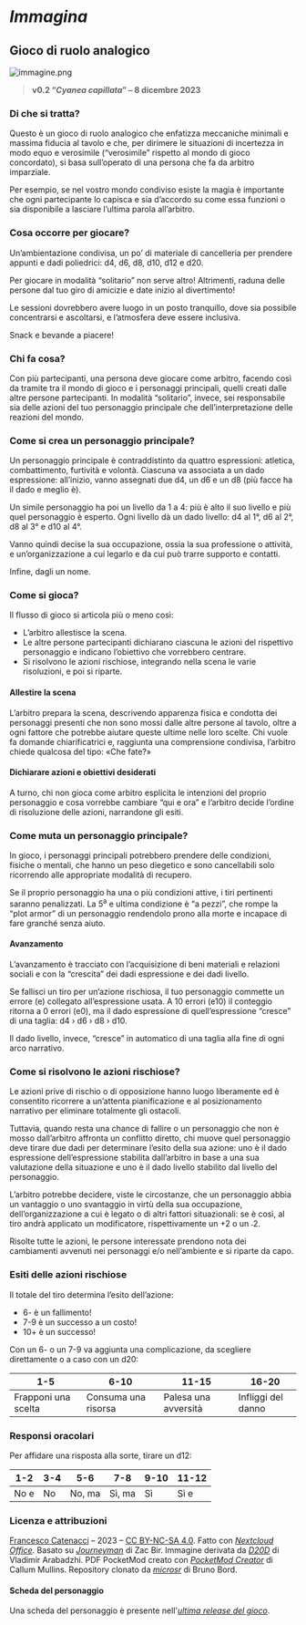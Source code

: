 # ***Immagina***

## **Gioco di ruolo analogico**

![immagine.png](https://nextcloud03.webo.hosting/s/6KJyw7i5NpQJa23/download/immagine.png)

> **v0.2 “*Cyanea capillata*” – 8 dicembre 2023**

### Di che si tratta?

Questo è un gioco di ruolo analogico che enfatizza meccaniche minimali e massima fiducia al tavolo e che, per dirimere le situazioni di incertezza in modo equo e verosimile (“verosimile” rispetto al mondo di gioco concordato), si basa sull’operato di una persona che fa da arbitro imparziale.

Per esempio, se nel vostro mondo condiviso esiste la magia è importante che ogni partecipante lo capisca e sia d’accordo su come essa funzioni o sia disponibile a lasciare l’ultima parola all’arbitro.

### Cosa occorre per giocare?

Un’ambientazione condivisa, un po’ di materiale di cancelleria per prendere appunti e dadi poliedrici: d4, d6, d8, d10, d12 e d20.

Per giocare in modalità “solitario” non serve altro! Altrimenti, raduna delle persone dal tuo giro di amicizie e date inizio al divertimento!

Le sessioni dovrebbero avere luogo in un posto tranquillo, dove sia possibile concentrarsi e ascoltarsi, e l’atmosfera deve essere inclusiva.

Snack e bevande a piacere!

### Chi fa cosa?

Con più partecipanti, una persona deve giocare come arbitro, facendo così da tramite tra il mondo di gioco e i personaggi principali, quelli creati dalle altre persone partecipanti. In modalità “solitario”, invece, sei responsabile sia delle azioni del tuo personaggio principale che dell’interpretazione delle reazioni del mondo.

### Come si crea un personaggio principale?

Un personaggio principale è contraddistinto da quattro espressioni: atletica, combattimento, furtività e volontà. Ciascuna va associata a un dado espressione: all’inizio, vanno assegnati due d4, un d6 e un d8 (più facce ha il dado e meglio è).

Un simile personaggio ha poi un livello da 1 a 4: più è alto il suo livello e più quel personaggio è esperto. Ogni livello dà un dado livello: d4 al 1°, d6 al 2°, d8 al 3° e d10 al 4°.

Vanno quindi decise la sua occupazione, ossia la sua professione o attività, e un’organizzazione a cui legarlo e da cui può trarre supporto e contatti.

Infine, dagli un nome.

### Come si gioca?

Il flusso di gioco si articola più o meno così:

* L’arbitro allestisce la scena.
* Le altre persone partecipanti dichiarano ciascuna le azioni del rispettivo personaggio e indicano l’obiettivo che vorrebbero centrare.
* Si risolvono le azioni rischiose, integrando nella scena le varie risoluzioni, e poi si riparte.

#### Allestire la scena

L’arbitro prepara la scena, descrivendo apparenza fisica e condotta dei personaggi presenti che non sono mossi dalle altre persone al tavolo, oltre a ogni fattore che potrebbe aiutare queste ultime nelle loro scelte. Chi vuole fa domande chiarificatrici e, raggiunta una comprensione condivisa, l’arbitro chiede qualcosa del tipo: «Che fate?»

#### Dichiarare azioni e obiettivi desiderati

A turno, chi non gioca come arbitro esplicita le intenzioni del proprio personaggio e cosa vorrebbe cambiare “qui e ora” e l’arbitro decide l’ordine di risoluzione delle azioni, narrandone gli esiti.

### Come muta un personaggio principale?

In gioco, i personaggi principali potrebbero prendere delle condizioni, fisiche o mentali, che hanno un peso diegetico e sono cancellabili solo ricorrendo alle appropriate modalità di recupero.

Se il proprio personaggio ha una o più condizioni attive, i tiri pertinenti saranno penalizzati. La 5<sup>a</sup> e ultima condizione è “a pezzi”, che rompe la “plot armor” di un personaggio rendendolo prono alla morte e incapace di fare granché senza aiuto.

#### Avanzamento

L’avanzamento è tracciato con l’acquisizione di beni materiali e relazioni sociali e con la “crescita” dei dadi espressione e dei dadi livello.

Se fallisci un tiro per un’azione rischiosa, il tuo personaggio commette un errore (e) collegato all’espressione usata. A 10 errori (e10) il conteggio ritorna a 0 errori (e0), ma il dado espressione di quell’espressione “cresce” di una taglia: d4 › d6 › d8 › d10.

Il dado livello, invece, “cresce” in automatico di una taglia alla fine di ogni arco narrativo.

### Come si risolvono le azioni rischiose?

Le azioni prive di rischio o di opposizione hanno luogo liberamente ed è consentito ricorrere a un’attenta pianificazione e al posizionamento narrativo per eliminare totalmente gli ostacoli.

Tuttavia, quando resta una chance di fallire o un personaggio che non è mosso dall’arbitro affronta un conflitto diretto, chi muove quel personaggio deve tirare due dadi per determinare l’esito della sua azione: uno è il dado espressione dell’espressione stabilita dall’arbitro in base a una sua valutazione della situazione e uno è il dado livello stabilito dal livello del personaggio.

L’arbitro potrebbe decidere, viste le circostanze, che un personaggio abbia un vantaggio o uno svantaggio in virtù della sua occupazione, dell’organizzazione a cui è legato o di altri fattori situazionali: se è così, al tiro andrà applicato un modificatore, rispettivamente un +2 o un ˗2.

Risolte tutte le azioni, le persone interessate prendono nota dei cambiamenti avvenuti nei personaggi e/o nell’ambiente e si riparte da capo.

### Esiti delle azioni rischiose

Il totale del tiro determina l’esito dell’azione:

* 6- è un fallimento!
* 7-9 è un successo a un costo!
* 10+ è un successo!

Con un 6- o un 7-9 va aggiunta una complicazione, da scegliere direttamente o a caso con un d20:

| **1-5** | **6-10** | **11-15** | **16-20** |
|-----|------|-------|-------|
| Frapponi una scelta | Consuma una risorsa | Palesa una avversità | Infliggi del danno |

### Responsi oracolari

Per affidare una risposta alla sorte, tirare un d12:

| **1-2** | **3-4** | **5-6** | **7-8** | **9-10** | **11-12** |
|-----|-----|-----|-----|------|-------|
| No e | No | No, ma | Sì, ma | Sì | Sì e |

### Licenza e attribuzioni

[Francesco Catenacci](https://github.com/Medusa) – 2023 – [CC BY-NC-SA 4.0](https://creativecommons.org/licenses/by-nc-sa/4.0/deed.it). Fatto con [*Nextcloud Office*](https://nextcloud.com/it/office/). Basato su [*Journeyman*](https://neverendingpretending.net/tag/journeyman-engine.html) di Zac Bir. Immagine derivata da [*D20D*](https://www.deviantart.com/vladar4/art/D20D-576928707) di Vladimir Arabadzhi. PDF PocketMod creato con [*PocketMod Creator*](https://github.com/mullinscr/pocketmod-creator) di Callum Mullins. Repository clonato da [*microsr*](https://github.com/brunobord/microsr) di Bruno Bord.

#### Scheda del personaggio
Una scheda del personaggio è presente nell'[*ultima release del gioco*](https://github.com/Medusa/Immagina/releases/latest).
